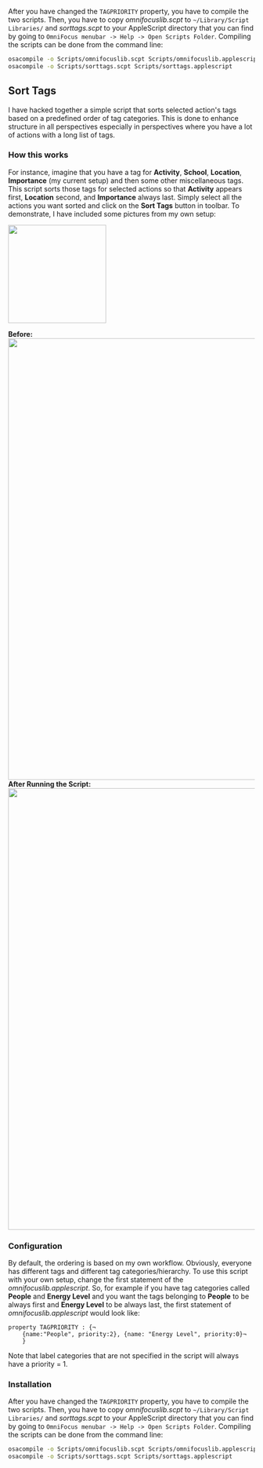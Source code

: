 After you have changed the `TAGPRIORITY`
property, you have to compile the two scripts. Then, you have to copy
_omnifocuslib.scpt_ to `~/Library/Script Libraries/` and _sorttags.scpt_ to
your AppleScript directory that you can find by going to `OmniFocus menubar ->
Help -> Open Scripts Folder`. Compiling the scripts can be done from the
command line:

```bash
osacompile -o Scripts/omnifocuslib.scpt Scripts/omnifocuslib.applescript
osacompile -o Scripts/sorttags.scpt Scripts/sorttags.applescript
```

## Sort Tags

I have hacked together a simple script that sorts selected action's tags based
on a predefined order of tag categories. This is done to enhance structure in
all perspectives especially in perspectives where you have a lot of actions
with a long list of tags.

### How this works

For instance, imagine that you have a tag for **Activity**, **School**,
**Location**, **Importance** (my current setup) and then some other
miscellaneous tags. This script sorts those tags for selected actions so that
**Activity** appears first, **Location** second, and **Importance** always
last. Simply select all the actions you want sorted and click on the **Sort
Tags** button in toolbar.  To demonstrate, I have included some pictures from
my own setup: 

<img src="https://Rahlir.github.io/Assets/tags.png" width="200"/>

**Before:**
<img src="https://Rahlir.github.io/Assets/before.png" width="900"/>
**After Running the Script:**
<img src="https://Rahlir.github.io/Assets/projects.png" width="900"/>

### Configuration

By default, the ordering is based on my own workflow. Obviously, everyone has
different tags and different tag categories/hierarchy. To use this script with
your own setup, change the first statement of the _omnifocuslib.applescript_.
So, for example if you have tag categories called **People** and **Energy
Level** and you want the tags belonging to **People** to be always first and
**Energy Level** to be always last, the first statement of
_omnifocuslib.applescript_ would look like:

```applescript
property TAGPRIORITY : {¬
    {name:"People", priority:2}, {name: "Energy Level", priority:0}¬
    }
```

Note that label categories that are not specified in the script will always
have a priority = 1.

### Installation

After you have changed the `TAGPRIORITY` property, you have to compile the two
scripts. Then, you have to copy _omnifocuslib.scpt_ to `~/Library/Script
Libraries/` and _sorttags.scpt_ to your AppleScript directory that you can find
by going to `OmniFocus menubar -> Help -> Open Scripts Folder`. Compiling the
scripts can be done from the command line:

```bash
osacompile -o Scripts/omnifocuslib.scpt Scripts/omnifocuslib.applescript
osacompile -o Scripts/sorttags.scpt Scripts/sorttags.applescript
```
